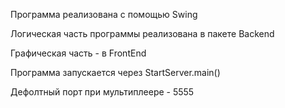 Программа реализована с помощью Swing

Логическая часть программы реализована в пакете Backend

Графическая часть - в FrontEnd

Программа запускается через StartServer.main()

Дефолтный порт при мультиплеере - 5555